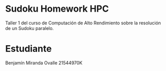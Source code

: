 # Sudoku Homework HPC
Taller 1 del curso de Computación de Alto Rendimiento sobre la resolución de un Sudoku paralelo.

# Estudiante
Benjamín Miranda Ovalle
21544970K

